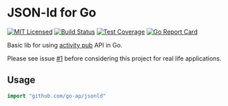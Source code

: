 # JSON-ld for Go

[![MIT Licensed](https://img.shields.io/github/license/go-ap/jsonld.svg)](https://raw.githubusercontent.com/go-ap/jsonld/master/LICENSE)
[![Build Status](https://builds.sr.ht/~mariusor/jsonld.svg)](https://builds.sr.ht/~mariusor/jsonld)
[![Test Coverage](https://img.shields.io/codecov/c/github/go-ap/jsonld.svg)](https://codecov.io/gh/go-ap/jsonld)
[![Go Report Card](https://goreportcard.com/badge/github.com/go-ap/jsonld)](https://goreportcard.com/report/github.com/go-ap/jsonld)
<!--[![Codacy Badge](https://api.codacy.com/project/badge/Grade/29664f7ae6c643bca76700143e912cd3)](https://www.codacy.com/app/go-ap/jsonld/dashboard)-->

Basic lib for using [activity pub](https://www.w3.org/TR/activitypub/#Overview) API in Go.

Please see issue [#1](https://github.com/go-ap/activitypub.go/issues/1) before considering this project for real life applications.

## Usage

```go
import "github.com/go-ap/jsonld"
```
